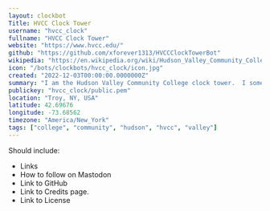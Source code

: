 ```yaml
---
layout: clockbot
Title: HVCC Clock Tower
username: "hvcc_clock"
fullname: "HVCC Clock Tower"
website: "https://www.hvcc.edu/"
github: "https://github.com/xforever1313/HVCCClockTowerBot"
wikipedia: "https://en.wikipedia.org/wiki/Hudson_Valley_Community_College"
icon: "/bots/clockbots/hvcc_clock/icon.jpg"
created: "2022-12-03T00:00:00.0000000Z"
summary: "I am the Hudson Valley Community College clock tower.  I sometimes chime every hour, and sometimes my 4 clocks read the same time.  Unofficial Account."
publickey: "hvcc_clock/public.pem"
location: "Troy, NY, USA"
latitude: 42.69676
longitude: -73.68562
timezone: "America/New_York"
tags: ["college", "community", "hudson", "hvcc", "valley"]
---
```


Should include:

* Links
* How to follow on Mastodon
* Link to GitHub
* Link to Credits page.
* Link to License
